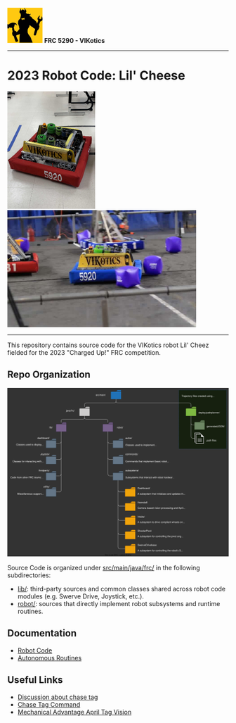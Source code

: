 ![FRC 5290 - VIKotics](./doc/graphics/5920-vikotics-logo_80x80.png "FRC 5290 - VIKotics")
**FRC 5290 - VIKotics**

---

# 2023 Robot Code: Lil' Cheese

<img src="./doc/graphics/lil-cheez-photo.jpg" alt="2023 Lil Cheez" width="200" style="padding-right: 20px"/>
<img src="./doc/graphics/lil-cheez-photo2.jpg" alt="2023 Lil Cheez" width="430"/>

---

This repository contains source code for the VIKotics robot Lil' Cheez fielded
for the 2023 "Charged Up!" FRC competition.

## Repo Organization

![Repo File Tree](./doc/graphics/repo-file-tree.svg "Repository file tree")

Source Code is organized under [src/main/java/frc/](./src/main/java/frc) in the following subdirectories:

- [lib/](./src/main/java/frc/lib): third-party sources and common classes shared across robot
code modules (e.g. Swerve Drive, Joystick, etc.).
- [robot/](./src/main/java/frc/robot): sources that directly implement robot subsystems and runtime routines.

## Documentation
* [Robot Code](./src/main/java/frc/robot/robot-code.md)
* [Autonomous Routines](./src/main/java/frc/robot/autos/doc/auto-routines.md)

## Useful Links

- [Discussion about chase tag](https://www.chiefdelphi.com/t/photonvision-beta-2023-apriltags/415626/156?u=amicus1)
- [Chase Tag Command](https://github.com/STMARobotics/swerve-test/blob/b11cc5ab3693b698eed8f6fc38a60813d21e2f45/src/main/java/frc/robot/commands/ChaseTagCommand.java)
- [Mechanical Advantage April Tag Vision](https://github.com/Mechanical-Advantage/RobotCode2023/tree/main/src/main/java/org/littletonrobotics/frc2023/subsystems/apriltagvision)
